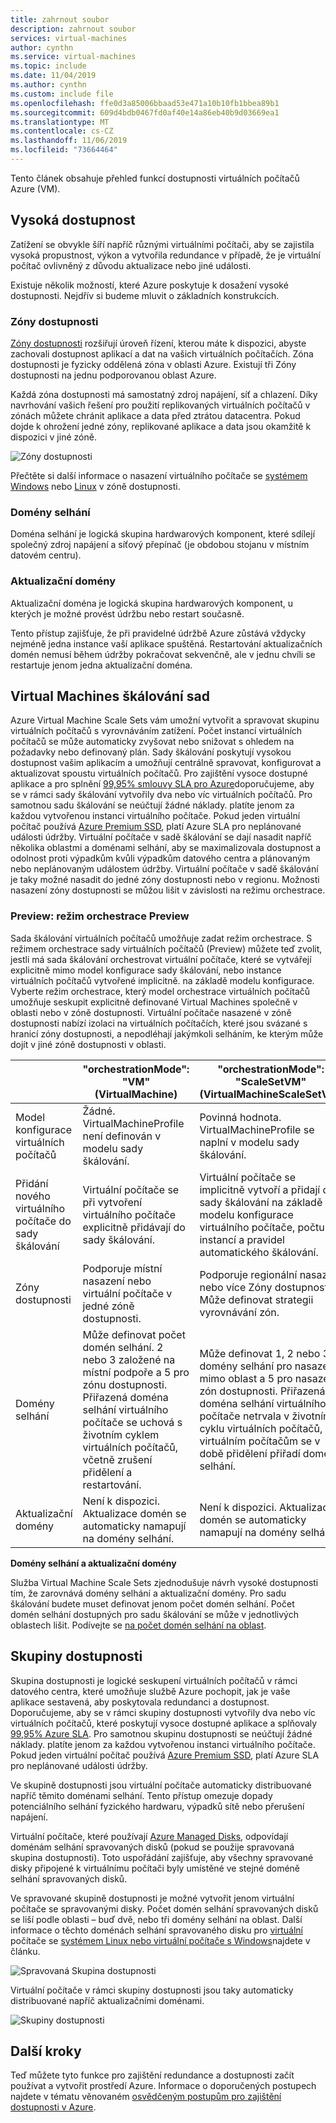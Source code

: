 ```yaml
---
title: zahrnout soubor
description: zahrnout soubor
services: virtual-machines
author: cynthn
ms.service: virtual-machines
ms.topic: include
ms.date: 11/04/2019
ms.author: cynthn
ms.custom: include file
ms.openlocfilehash: ffe0d3a85006bbaad53e471a10b10fb1bbea89b1
ms.sourcegitcommit: 609d4bdb0467fd0af40e14a86eb40b9d03669ea1
ms.translationtype: MT
ms.contentlocale: cs-CZ
ms.lasthandoff: 11/06/2019
ms.locfileid: "73664464"
---
```

Tento článek obsahuje přehled funkcí dostupnosti virtuálních počítačů Azure (VM).

## <a name="high-availability"></a>Vysoká dostupnost

Zatížení se obvykle šíří napříč různými virtuálními počítači, aby se zajistila vysoká propustnost, výkon a vytvořila redundance v případě, že je virtuální počítač ovlivněný z důvodu aktualizace nebo jiné události. 

Existuje několik možností, které Azure poskytuje k dosažení vysoké dostupnosti. Nejdřív si budeme mluvit o základních konstrukcích. 

### <a name="availability-zones"></a>Zóny dostupnosti

[Zóny dostupnosti](../articles/availability-zones/az-overview.md) rozšiřují úroveň řízení, kterou máte k dispozici, abyste zachovali dostupnost aplikací a dat na vašich virtuálních počítačích. Zóna dostupnosti je fyzicky oddělená zóna v oblasti Azure. Existují tři Zóny dostupnosti na jednu podporovanou oblast Azure. 

Každá zóna dostupnosti má samostatný zdroj napájení, síť a chlazení. Díky navrhování vašich řešení pro použití replikovaných virtuálních počítačů v zónách můžete chránit aplikace a data před ztrátou datacentra. Pokud dojde k ohrožení jedné zóny, replikované aplikace a data jsou okamžitě k dispozici v jiné zóně. 

![Zóny dostupnosti](./media/virtual-machines-common-regions-and-availability/three-zones-per-region.png)

Přečtěte si další informace o nasazení virtuálního počítače se [systémem Windows](../articles/virtual-machines/windows/create-powershell-availability-zone.md) nebo [Linux](../articles/virtual-machines/linux/create-cli-availability-zone.md) v zóně dostupnosti.


### <a name="fault-domains"></a>Domény selhání

Doména selhání je logická skupina hardwarových komponent, které sdílejí společný zdroj napájení a síťový přepínač (je obdobou stojanu v místním datovém centru). 

### <a name="update-domains"></a>Aktualizační domény

Aktualizační doména je logická skupina hardwarových komponent, u kterých je možné provést údržbu nebo restart současně. 

Tento přístup zajišťuje, že při pravidelné údržbě Azure zůstává vždycky nejméně jedna instance vaší aplikace spuštěná. Restartování aktualizačních domén nemusí během údržby pokračovat sekvenčně, ale v jednu chvíli se restartuje jenom jedna aktualizační doména.


## <a name="virtual-machines-scale-sets"></a>Virtual Machines škálování sad 

Azure Virtual Machine Scale Sets vám umožní vytvořit a spravovat skupinu virtuálních počítačů s vyrovnáváním zatížení. Počet instancí virtuálních počítačů se může automaticky zvyšovat nebo snižovat s ohledem na požadavky nebo definovaný plán. Sady škálování poskytují vysokou dostupnost vašim aplikacím a umožňují centrálně spravovat, konfigurovat a aktualizovat spoustu virtuálních počítačů. Pro zajištění vysoce dostupné aplikace a pro splnění [99,95% smlouvy SLA pro Azure](https://azure.microsoft.com/support/legal/sla/virtual-machines/)doporučujeme, aby se v rámci sady škálování vytvořily dva nebo víc virtuálních počítačů. Pro samotnou sadu škálování se neúčtují žádné náklady. platíte jenom za každou vytvořenou instanci virtuálního počítače. Pokud jeden virtuální počítač používá [Azure Premium SSD](https://docs.microsoft.com/azure/virtual-machines/windows/disks-types#premium-ssd), platí Azure SLA pro neplánované události údržby. Virtuální počítače v sadě škálování se dají nasadit napříč několika oblastmi a doménami selhání, aby se maximalizovala dostupnost a odolnost proti výpadkům kvůli výpadkům datového centra a plánovaným nebo neplánovaným událostem údržby. Virtuální počítače v sadě škálování je taky možné nasadit do jedné zóny dostupnosti nebo v regionu. Možnosti nasazení zóny dostupnosti se můžou lišit v závislosti na režimu orchestrace.

### <a name="preview-orchestration-mode-preview"></a>Preview: režim orchestrace Preview
Sada škálování virtuálních počítačů umožňuje zadat režim orchestrace.  S režimem orchestrace sady virtuálních počítačů (Preview) můžete teď zvolit, jestli má sada škálování orchestrovat virtuální počítače, které se vytvářejí explicitně mimo model konfigurace sady škálování, nebo instance virtuálních počítačů vytvořené implicitně. na základě modelu konfigurace. Vyberte režim orchestrace, který model orchestrace virtuálních počítačů umožňuje seskupit explicitně definované Virtual Machines společně v oblasti nebo v zóně dostupnosti. Virtuální počítače nasazené v zóně dostupnosti nabízí izolaci na virtuálních počítačích, které jsou svázané s hranicí zóny dostupnosti, a nepodléhají jakýmkoli selháním, ke kterým může dojít v jiné zóně dostupnosti v oblasti. 

|   | "orchestrationMode": "VM" (VirtualMachine)| "orchestrationMode": "ScaleSetVM" (VirtualMachineScaleSetVM) |
|----|----|----|
| Model konfigurace virtuálních počítačů| Žádné. VirtualMachineProfile není definován v modelu sady škálování. | Povinná hodnota. VirtualMachineProfile se naplní v modelu sady škálování. |
| Přidání nového virtuálního počítače do sady škálování| Virtuální počítače se při vytvoření virtuálního počítače explicitně přidávají do sady škálování. | Virtuální počítače se implicitně vytvoří a přidají do sady škálování na základě modelu konfigurace virtuálního počítače, počtu instancí a pravidel automatického škálování. |
| Zóny dostupnosti| Podporuje místní nasazení nebo virtuální počítače v jedné zóně dostupnosti.| Podporuje regionální nasazení nebo více Zóny dostupnosti; Může definovat strategii vyrovnávání zón. |
| Domény selhání| Může definovat počet domén selhání. 2 nebo 3 založené na místní podpoře a 5 pro zónu dostupnosti. Přiřazená doména selhání virtuálního počítače se uchová s životním cyklem virtuálních počítačů, včetně zrušení přidělení a restartování. | Může definovat 1, 2 nebo 3 domény selhání pro nasazení mimo oblast a 5 pro nasazení zón dostupnosti. Přiřazená doména selhání virtuálního počítače netrvala v životním cyklu virtuálních počítačů, virtuálním počítačům se v době přidělení přiřadí doména selhání. |
| Aktualizační domény| Není k dispozici. Aktualizace domén se automaticky namapují na domény selhání.| Není k dispozici. Aktualizace domén se automaticky namapují na domény selhání. |

**Domény selhání a aktualizační domény**

Služba Virtual Machine Scale Sets zjednodušuje návrh vysoké dostupnosti tím, že zarovnává domény selhání a aktualizační domény. Pro sadu škálování budete muset definovat jenom počet domén selhání. Počet domén selhání dostupných pro sadu škálování se může v jednotlivých oblastech lišit. Podívejte se [na počet domén selhání na oblast](https://docs.microsoft.com/azure/virtual-machines/windows/manage-availability#number-of-fault-domains-per-region).


## <a name="availability-sets"></a>Skupiny dostupnosti
Skupina dostupnosti je logické seskupení virtuálních počítačů v rámci datového centra, které umožňuje službě Azure pochopit, jak je vaše aplikace sestavená, aby poskytovala redundanci a dostupnost. Doporučujeme, aby se v rámci skupiny dostupnosti vytvořily dva nebo víc virtuálních počítačů, které poskytují vysoce dostupné aplikace a splňovaly [99,95% Azure SLA](https://azure.microsoft.com/support/legal/sla/virtual-machines/). Pro samotnou skupinu dostupnosti se neúčtují žádné náklady. platíte jenom za každou vytvořenou instanci virtuálního počítače. Pokud jeden virtuální počítač používá [Azure Premium SSD](../articles/virtual-machines/windows/disks-types.md#premium-ssd), platí Azure SLA pro neplánované události údržby.

Ve skupině dostupnosti jsou virtuální počítače automaticky distribuované napříč těmito doménami selhání. Tento přístup omezuje dopady potenciálního selhání fyzického hardwaru, výpadků sítě nebo přerušení napájení.

Virtuální počítače, které používají [Azure Managed Disks](../articles/virtual-machines/windows/faq-for-disks.md), odpovídají doménám selhání spravovaných disků (pokud se použije spravovaná skupina dostupnosti). Toto uspořádání zajišťuje, aby všechny spravované disky připojené k virtuálnímu počítači byly umístěné ve stejné doméně selhání spravovaných disků. 

Ve spravované skupině dostupnosti je možné vytvořit jenom virtuální počítače se spravovanými disky. Počet domén selhání spravovaných disků se liší podle oblasti – buď dvě, nebo tři domény selhání na oblast. Další informace o těchto doménách selhání spravovaného disku pro [virtuální](../articles/virtual-machines/linux/manage-availability.md?#use-managed-disks-for-vms-in-an-availability-set) počítače se [systémem Linux nebo virtuální počítače s Windows](../articles/virtual-machines/windows/manage-availability.md?#use-managed-disks-for-vms-in-an-availability-set)najdete v článku.

![Spravovaná Skupina dostupnosti](./media/virtual-machines-common-manage-availability/md-fd-updated.png)


Virtuální počítače v rámci skupiny dostupnosti jsou taky automaticky distribuované napříč aktualizačními doménami. 

![Skupiny dostupnosti](./media/virtual-machines-common-manage-availability/ud-fd-configuration.png)

## <a name="next-steps"></a>Další kroky
Teď můžete tyto funkce pro zajištění redundance a dostupnosti začít používat a vytvořit prostředí Azure. Informace o doporučených postupech najdete v tématu věnovaném [osvědčeným postupům pro zajištění dostupnosti v Azure](../articles/best-practices-availability-checklist.md).

